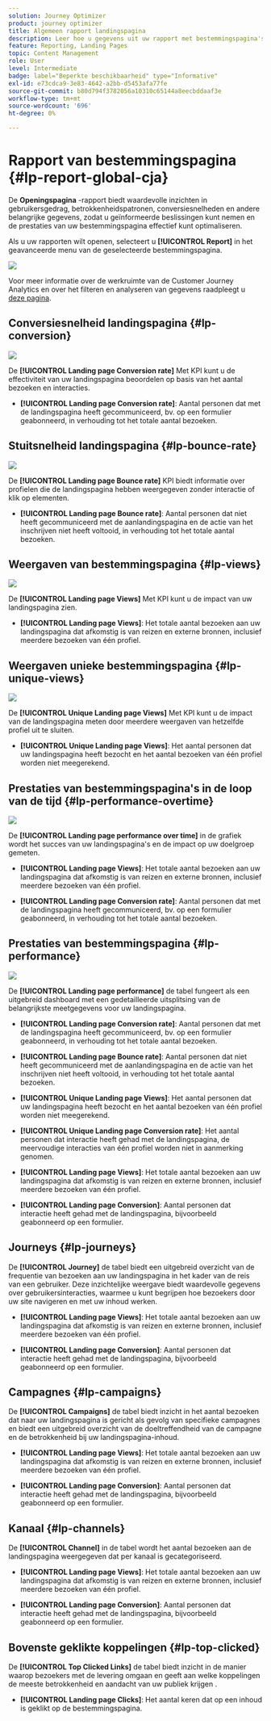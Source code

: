 ```yaml
---
solution: Journey Optimizer
product: journey optimizer
title: Algemeen rapport landingspagina
description: Leer hoe u gegevens uit uw rapport met bestemmingspagina's kunt gebruiken
feature: Reporting, Landing Pages
topic: Content Management
role: User
level: Intermediate
badge: label="Beperkte beschikbaarheid" type="Informative"
exl-id: e73cdca9-3e83-4642-a2bb-d5453afa77fe
source-git-commit: b80d794f3782056a10310c65144a8eecbddaaf3e
workflow-type: tm+mt
source-wordcount: '696'
ht-degree: 0%

---
```


# Rapport van bestemmingspagina {#lp-report-global-cja}

De **Openingspagina** -rapport biedt waardevolle inzichten in gebruikersgedrag, betrokkenheidspatronen, conversiesnelheden en andere belangrijke gegevens, zodat u geïnformeerde beslissingen kunt nemen en de prestaties van uw bestemmingspagina effectief kunt optimaliseren.

Als u uw rapporten wilt openen, selecteert u **[!UICONTROL Report]** in het geavanceerde menu van de geselecteerde bestemmingspagina.

![](assets/cja-lp.png)

Voor meer informatie over de werkruimte van de Customer Journey Analytics en over het filteren en analyseren van gegevens raadpleegt u [deze pagina](https://experienceleague.adobe.com/en/docs/analytics-platform/using/cja-workspace/home).

## Conversiesnelheid landingspagina {#lp-conversion}

![](assets/cja-lp-conversion-rate.png)

De **[!UICONTROL Landing page Conversion rate]** Met KPI kunt u de effectiviteit van uw landingspagina beoordelen op basis van het aantal bezoeken en interacties.

* **[!UICONTROL Landing page Conversion rate]**: Aantal personen dat met de landingspagina heeft gecommuniceerd, bv. op een formulier geabonneerd, in verhouding tot het totale aantal bezoeken.

## Stuitsnelheid landingspagina {#lp-bounce-rate}

![](assets/cja-lp-bounce-rate.png)

De **[!UICONTROL Landing page Bounce rate]** KPI biedt informatie over profielen die de landingspagina hebben weergegeven zonder interactie of klik op elementen.

* **[!UICONTROL Landing page Bounce rate]**: Aantal personen dat niet heeft gecommuniceerd met de aanlandingspagina en de actie van het inschrijven niet heeft voltooid, in verhouding tot het totale aantal bezoeken.

## Weergaven van bestemmingspagina {#lp-views}

![](assets/cja-lp-views.png)

De **[!UICONTROL Landing page Views]** Met KPI kunt u de impact van uw landingspagina zien.

* **[!UICONTROL Landing page Views]**: Het totale aantal bezoeken aan uw landingspagina dat afkomstig is van reizen en externe bronnen, inclusief meerdere bezoeken van één profiel.

## Weergaven unieke bestemmingspagina {#lp-unique-views}

![](assets/cja-lp-unique-views.png)

De **[!UICONTROL Unique Landing page Views]** Met KPI kunt u de impact van de landingspagina meten door meerdere weergaven van hetzelfde profiel uit te sluiten.

* **[!UICONTROL Unique Landing page Views]**: Het aantal personen dat uw landingspagina heeft bezocht en het aantal bezoeken van één profiel worden niet meegerekend.

## Prestaties van bestemmingspagina&#39;s in de loop van de tijd {#lp-performance-overtime}

![](assets/cja-lp-performance-overtime.png)

De **[!UICONTROL Landing page performance over time]** in de grafiek wordt het succes van uw landingspagina&#39;s en de impact op uw doelgroep gemeten.

* **[!UICONTROL Landing page Views]**: Het totale aantal bezoeken aan uw landingspagina dat afkomstig is van reizen en externe bronnen, inclusief meerdere bezoeken van één profiel.

* **[!UICONTROL Landing page Conversion rate]**: Aantal personen dat met de landingspagina heeft gecommuniceerd, bv. op een formulier geabonneerd, in verhouding tot het totale aantal bezoeken.

## Prestaties van bestemmingspagina {#lp-performance}

![](assets/cja-lp-performance.png)

De **[!UICONTROL Landing page performance]** de tabel fungeert als een uitgebreid dashboard met een gedetailleerde uitsplitsing van de belangrijkste meetgegevens voor uw landingspagina.

* **[!UICONTROL Landing page Conversion rate]**: Aantal personen dat met de landingspagina heeft gecommuniceerd, bv. op een formulier geabonneerd, in verhouding tot het totale aantal bezoeken.

* **[!UICONTROL Landing page Bounce rate]**: Aantal personen dat niet heeft gecommuniceerd met de aanlandingspagina en de actie van het inschrijven niet heeft voltooid, in verhouding tot het totale aantal bezoeken.

* **[!UICONTROL Unique Landing page Views]**: Het aantal personen dat uw landingspagina heeft bezocht en het aantal bezoeken van één profiel worden niet meegerekend.

* **[!UICONTROL Unique Landing page Conversion rate]**: Het aantal personen dat interactie heeft gehad met de landingspagina, de meervoudige interacties van één profiel worden niet in aanmerking genomen.

* **[!UICONTROL Landing page Views]**: Het totale aantal bezoeken aan uw landingspagina dat afkomstig is van reizen en externe bronnen, inclusief meerdere bezoeken van één profiel.

* **[!UICONTROL Landing page Conversion]**: Aantal personen dat interactie heeft gehad met de landingspagina, bijvoorbeeld geabonneerd op een formulier.

## Journeys {#lp-journeys}

De **[!UICONTROL Journey]** de tabel biedt een uitgebreid overzicht van de frequentie van bezoeken aan uw landingspagina in het kader van de reis van een gebruiker. Deze inzichtelijke weergave biedt waardevolle gegevens over gebruikersinteracties, waarmee u kunt begrijpen hoe bezoekers door uw site navigeren en met uw inhoud werken.

* **[!UICONTROL Landing page Views]**: Het totale aantal bezoeken aan uw landingspagina dat afkomstig is van reizen en externe bronnen, inclusief meerdere bezoeken van één profiel.

* **[!UICONTROL Landing page Conversion]**: Aantal personen dat interactie heeft gehad met de landingspagina, bijvoorbeeld geabonneerd op een formulier.

## Campagnes {#lp-campaigns}

De **[!UICONTROL Campaigns]** de tabel biedt inzicht in het aantal bezoeken dat naar uw landingspagina is gericht als gevolg van specifieke campagnes en biedt een uitgebreid overzicht van de doeltreffendheid van de campagne en de betrokkenheid bij uw landingspagina-inhoud.

* **[!UICONTROL Landing page Views]**: Het totale aantal bezoeken aan uw landingspagina dat afkomstig is van reizen en externe bronnen, inclusief meerdere bezoeken van één profiel.

* **[!UICONTROL Landing page Conversion]**: Aantal personen dat interactie heeft gehad met de landingspagina, bijvoorbeeld geabonneerd op een formulier.

## Kanaal {#lp-channels}

De **[!UICONTROL Channel]** in de tabel wordt het aantal bezoeken aan de landingspagina weergegeven dat per kanaal is gecategoriseerd.

* **[!UICONTROL Landing page Views]**: Het totale aantal bezoeken aan uw landingspagina dat afkomstig is van reizen en externe bronnen, inclusief meerdere bezoeken van één profiel.

* **[!UICONTROL Landing page Conversion]**: Aantal personen dat interactie heeft gehad met de landingspagina, bijvoorbeeld geabonneerd op een formulier.

## Bovenste geklikte koppelingen {#lp-top-clicked}

De **[!UICONTROL Top Clicked Links]** de tabel biedt inzicht in de manier waarop bezoekers met de levering omgaan en geeft aan welke koppelingen de meeste betrokkenheid en aandacht van uw publiek krijgen .

* **[!UICONTROL Landing page Clicks]**: Het aantal keren dat op een inhoud is geklikt op de bestemmingspagina.
